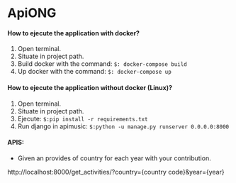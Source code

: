 # ApiONG


#### How to ejecute the application with docker?

1. Open terminal.
2. Situate in project path.
3. Build docker with the command:
`$: docker-compose build`
4. Up docker with the command:
`$: docker-compose up`

#### How to ejecute the application without docker (Linux)?

1. Open terminal.
2. Situate in project path.
3. Ejecute:
`$:pip install -r requirements.txt`
4. Run django in apimusic:
`$:python -u manage.py runserver 0.0.0.0:8000`


#### APIS:
- Given an provides of country for each year with your contribution.

http://localhost:8000/get_activities/?country={country code}&year={year}